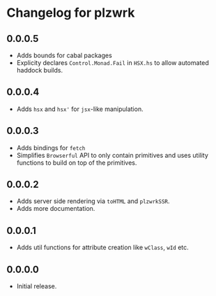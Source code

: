 # Changelog for plzwrk

## 0.0.0.5

- Adds bounds for cabal packages
- Explicity declares `Control.Monad.Fail` in `HSX.hs` to allow automated haddock builds.

## 0.0.0.4

- Adds `hsx` and `hsx'` for `jsx`-like manipulation.

## 0.0.0.3

- Adds bindings for `fetch`
- Simplifies `Browserful` API to only contain primitives and uses utility functions to build on top of the primitives.

## 0.0.0.2

- Adds server side rendering via `toHTML` and `plzwrkSSR`.
- Adds more documentation.

## 0.0.0.1

- Adds util functions for attribute creation like `wClass`, `wId` etc.

## 0.0.0.0

- Initial release.
